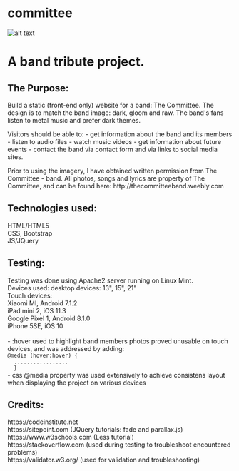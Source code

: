 # committee
![alt text](https://github.com/sadfaerie/committee/blob/master/images/project.png)

<h1>A band tribute project.</h1>

<h2>The Purpose:</h2>

<p>Build a static (front-end only) website for a band: The Committee. 
The design is to match the band image: dark, gloom and raw. 
The band's fans listen to metal music and prefer dark themes.</p>

<p>Visitors should be able to:
- get information about the band and its members
- listen to audio files
- watch music videos 
- get information about future events
- contact the band via contact form and via links to social media sites. </p>


<p>Prior to using the imagery, I have obtained written permission from The Committee - band. 
All photos, songs and lyrics are property of The Committee, and can be found here: http://thecommitteeband.weebly.com</p>


<h2>Technologies used:</h2>
HTML/HTML5<br>
CSS, Bootstrap<br>
JS/JQuery<br>

<h2>Testing:</h2>
Testing was done using Apache2 server running on Linux Mint.<br>
Devices used: desktop devices: 13", 15", 21"<br>
Touch devices: <br>
Xiaomi MI, Android 7.1.2<br>
iPad mini 2, iOS 11.3<br>
Google Pixel 1, Android 8.1.0<br>
iPhone 5SE, iOS 10<br>
<br>
- :hover used to highlight band members photos proved unusable on touch devices, and was addressed by adding: <br>
  <code>@media (hover:hover) {
  .................
  }</code>
<br>
- css @media property was used extensively to achieve consistens layout when displaying the project on various devices<br>


<h2>Credits:</h2>
https://codeinstitute.net<br>
https://sitepoint.com (JQuery tutorials: fade and parallax.js)<br>
https://www.w3schools.com (Less tutorial)<br>
https://stackoverflow.com (used during testing to troubleshoot encountered problems)<br>
https://validator.w3.org/ (used for validation and troubleshooting)<br><br>

